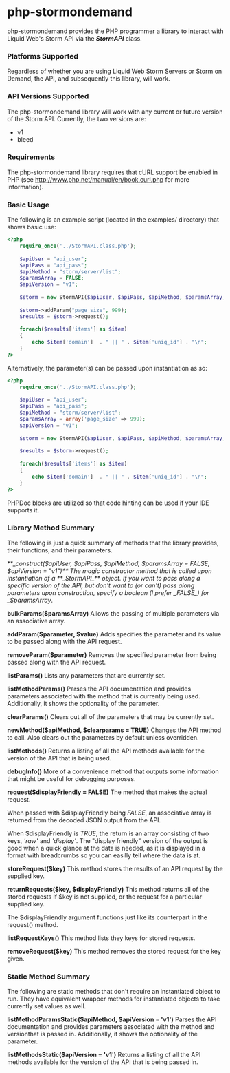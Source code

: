 php-stormondemand
============

php-stormondemand provides the PHP programmer a library to interact with
Liquid Web's Storm API via the **_StormAPI_** class. 

### Platforms Supported ###
Regardless of whether you are using Liquid Web Storm Servers
or Storm on Demand, the API, and subsequently this library, will work.

### API Versions Supported ###
The php-stormondemand library will work with any current or future version of the Storm API.
Currently, the two versions are:
* v1
* bleed

### Requirements ###
The php-stormondemand library requires that cURL support be enabled in PHP
(see http://www.php.net/manual/en/book.curl.php for more information).


### Basic Usage ###
The following is an example script (located in the examples/ directory) that
shows basic use:

```php
<?php
	require_once('../StormAPI.class.php');
	
	$apiUser = "api_user";
	$apiPass = "api_pass";
	$apiMethod = "storm/server/list";
	$paramsArray = FALSE;
	$apiVersion = "v1";
	
	$storm = new StormAPI($apiUser, $apiPass, $apiMethod, $paramsArray, $apiVersion);
	
	$storm->addParam("page_size", 999);
	$results = $storm->request();
	
	foreach($results['items'] as $item)
	{
		echo $item['domain']  . " || " . $item['uniq_id'] . "\n"; 
	}	
?>
```

Alternatively, the parameter(s) can be passed upon instantiation as so:


```php
<?php
	require_once('../StormAPI.class.php');
	
	$apiUser = "api_user";
	$apiPass = "api_pass";
	$apiMethod = "storm/server/list";
	$paramsArray = array('page_size' => 999);
	$apiVersion = "v1";
	
	$storm = new StormAPI($apiUser, $apiPass, $apiMethod, $paramsArray, $apiVersion);
	
	$results = $storm->request();
	
	foreach($results['items'] as $item)
	{
		echo $item['domain']  . " || " . $item['uniq_id'] . "\n"; 
	}	
?>
```

PHPDoc blocks are utilized so that code hinting can be used if your IDE supports it.

### Library Method Summary ###
The following is just a quick summary of methods that the library provides,
their functions, and their parameters.

**__construct($apiUser, $apiPass, $apiMethod, $paramsArray = FALSE, $apiVersion = "v1")**
The magic constructor method that is called upon instantiation of a **_StormAPI_** object.
If you want to pass along a specific version of the API, but don't want to (or can't) pass
along parameters upon construction, specify a boolean (I prefer _FALSE_) for _$paramsArray_.

**bulkParams($paramsArray)**
Allows the passing of multiple parameters via an associative array.

**addParam($parameter, $value)**
Adds specifies the parameter and its value to be passed along with the API request.

**removeParam($parameter)**
Removes the specified parameter from being passed along with the API request.

**listParams()**
Lists any parameters that are currently set.

**listMethodParams()**
Parses the API documentation and provides parameters associated with the method
that is currently being used. Additionally, it shows the optionality of the parameter.

**clearParams()**
Clears out all of the parameters that may be currently set.

**newMethod($apiMethod, $clearparams = TRUE)**
Changes the API method to call. Also clears out the parameters by default
unless overridden.

**listMethods()**
Returns a listing of all the API methods available for the version of the 
API that is being used.

**debugInfo()**
More of a convenience method that outputs some information that might be useful
for debugging purposes.

**request($displayFriendly = FALSE)**
The method that makes the actual request.

When passed with $displayFriendly being _FALSE_, an associative array is returned from
the decoded JSON output from the API.

When $displayFriendly is _TRUE_, the return is an array consisting of two keys, _'raw'_ and _'display'_.
The "display friendly" version of the output is good when a quick glance at the data is needed, as it is
displayed in a format with breadcrumbs so you can easilly tell where the data is at.

**storeRequest($key)**
This method stores the results of an API request by the supplied key.

**returnRequests($key, $displayFriendly)**
This method returns all of the stored requests if $key is not supplied, or the request for a particular supplied key.

The $displayFriendly argument functions just like its counterpart in the request() method.

**listRequestKeys()**
This method lists they keys for stored requests.

**removeRequest($key)**
This method removes the stored request for the key given.

### Static Method Summary ###
The following are static methods that don't require an instantiated object to run.
They have equivalent wrapper methods for instantiated objects to take currently set values as well.

**listMethodParamsStatic($apiMethod, $apiVersion = 'v1')**
 Parses the API documentation and provides parameters associated with the method
 and versionthat is passed in. Additionally, it shows the optionality of the parameter.
 
 **listMethodsStatic($apiVersion = 'v1')**
Returns a listing of all the API methods available for the version of the 
API that is being passed in.